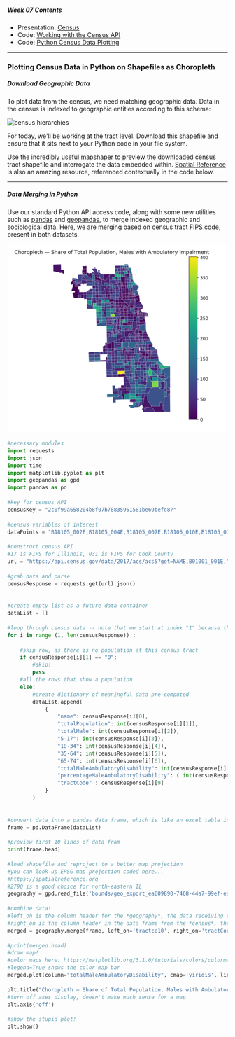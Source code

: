 ##### Week 07 Contents
- Presentation: [Census](readme.md)
- Code: [Working with the Census API](census-api.md)
- Code: [Python Census Data Plotting](census-plotting.md)

----------

### Plotting Census Data in Python on Shapefiles as Choropleth

##### Download Geographic Data

To plot data from the census, we need matching geographic data. Data in the census is indexed to geographic entities according to this schema:

![census hierarchies](https://s3.amazonaws.com/gl-shared-pictures/hierarchy_census_geographic_entities.png)

For today, we'll be working at the tract level. Download this [shapefile](https://www.chicago.gov/city/en/depts/doit/dataset/boundaries_-_censustracts.html) and ensure that it sits next to your Python code in your file system. 

Use the incredibly useful [mapshaper](https://mapshaper.org) to preview the downloaded census tract shapefile and interrogate the data embedded within. [Spatial Reference](https://spatialreference.org) is also an amazing resource, referenced contextually in the code below. 

-----

##### Data Merging in Python

Use our standard Python API access code, along with some new utilities such as [pandas](https://pandas.pydata.org) and [geopandas](http://geopandas.org), to merge indexed geographic and sociological data. Here, we are merging based on census tract FIPS code, present in both datasets.

![choropleth](choropleth.png)

```python
#necessary modules
import requests
import json
import time
import matplotlib.pyplot as plt
import geopandas as gpd
import pandas as pd

#key for census API
censusKey = "2c0f99a658204b8f07b78835951581be69befd87"

#census variables of interest
dataPoints = "B18105_002E,B18105_004E,B18105_007E,B18105_010E,B18105_013E"

#construct census API
#17 is FIPS for Illinois, 031 is FIPS for Cook County
url = "https://api.census.gov/data/2017/acs/acs5?get=NAME,B01001_001E," + dataPoints + "&for=tract:*&in=state:17&in=county:031&key=" + censusKey

#grab data and parse
censusResponse = requests.get(url).json()


#create empty list as a future data container
dataList = []

#loop through census data -- note that we start at index "1" because the first data entry is a header row
for i in range (1, len(censusResponse)) : 

	#skip row, as there is no population at this census tract 
	if censusResponse[i][1] == "0":
		#skip!
		pass
	#all the rows that show a population
	else:
		#create dictionary of meaningful data pre-computed
		dataList.append(
			{
				"name": censusResponse[i][0],
				"totalPopulation": int(censusResponse[i][1]),
				"totalMale": int(censusResponse[i][2]),
				"5-17": int(censusResponse[i][3]),
				"18-34": int(censusResponse[i][4]),
				"35-64": int(censusResponse[i][5]),
				"65-74": int(censusResponse[i][6]),
				"totalMaleAmbulatoryDisability": int(censusResponse[i][3]) + int(censusResponse[i][4]) + int(censusResponse[i][5]) + int(censusResponse[i][6]),
				"percentageMaleAmbulatoryDisability": ( int(censusResponse[i][3]) + int(censusResponse[i][4]) + int(censusResponse[i][5]) + int(censusResponse[i][6]) ) / int(censusResponse[i][1]),
				"tractCode" : censusResponse[i][9]
			}
		)


#convert data into a pandas data frame, which is like an excel table in code
frame = pd.DataFrame(dataList) 
 
#preview first 10 lines of data fram 
print(frame.head)

#load shapefile and reproject to a better map projection
#you can look up EPSG map projection coded here...
#https://spatialreference.org
#2790 is a good choice for north-eastern IL
geography = gpd.read_file('bounds/geo_export_ea609890-7468-44a7-99ef-edc77453045d.shp').to_crs(epsg=2790)

#combine data! 
#left_on is the column header for the *geography*, the data receiving the merged data
#right_on is the column header in the data frame from the *census*, the data being injected in the merge
merged = geography.merge(frame, left_on='tractce10', right_on='tractCode')

#print(merged.head)
#draw map!
#color maps here: https://matplotlib.org/3.1.0/tutorials/colors/colormaps.html
#legend=True shows the color map bar
merged.plot(column="totalMaleAmbulatoryDisability", cmap='viridis', linewidth=0.3, edgecolor='#ffffff', legend=True)

plt.title("Choropleth — Share of Total Population, Males with Ambulatory Impairment")
#turn off axes display, doesn't make much sense for a map
plt.axis('off')

#show the stupid plot!
plt.show()
```